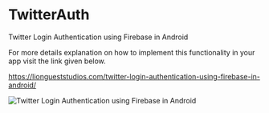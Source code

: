 # TwitterAuth
Twitter Login Authentication using Firebase in Android

For more details explanation on how to implement this functionality in your app visit the link given below.

https://liongueststudios.com/twitter-login-authentication-using-firebase-in-android/

![Twitter Login Authentication using Firebase in Android](https://user-images.githubusercontent.com/56556201/66769192-243c8680-eed2-11e9-8a76-a8615e3294db.png)

